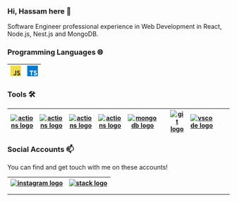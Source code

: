 
### Hi, Hassam here 👋

Software Engineer professional experience in Web Development in React, Node.js, Nest.js and MongoDB.


### Programming Languages 🌐

| [<img src="https://raw.githubusercontent.com/github/explore/80688e429a7d4ef2fca1e82350fe8e3517d3494d/topics/javascript/javascript.png" alt="js logo" width="24">](https://developer.mozilla.org/en-US/docs/Web/JavaScript)  | [<img src="https://raw.githubusercontent.com/github/explore/80688e429a7d4ef2fca1e82350fe8e3517d3494d/topics/typescript/typescript.png" alt="ts logo" width="24">](https://www.typescriptlang.org/) |  
|---|---|

### Tools 🛠️

| [<img src="https://upload.wikimedia.org/wikipedia/commons/thumb/d/d9/Node.js_logo.svg/2560px-Node.js_logo.svg.png" alt="actions logo" width="24">]() | [<img src="https://cdn.worldvectorlogo.com/logos/nestjs.svg" alt="actions logo" width="24">]() | [<img src="https://upload.wikimedia.org/wikipedia/commons/thumb/a/a7/React-icon.svg/1150px-React-icon.svg.png" alt="actions logo" width="24">](https://react.dev/) | [<img src="https://w7.pngwing.com/pngs/761/513/png-transparent-material-ui-logo.png" alt="actions logo" width="24">]() | [<img src="https://w7.pngwing.com/pngs/956/695/png-transparent-mongodb-original-wordmark-logo-icon-thumbnail.png" alt="mongodb logo" width="24">](https://www.mongodb.com/) | [<img src="https://raw.githubusercontent.com/Delta456/Delta456/master/img/actions.png" alt="actions logo" width="24">](https://github.com/features/actions) | [<img src="https://raw.githubusercontent.com/Delta456/Delta456/master/img/git.png" alt="git logo" width="24">](https://git-scm.com/) | [<img src="https://raw.githubusercontent.com/Delta456/Delta456/master/img/vscode.png" alt="vscode logo" width="24">](https://code.visualstudio.com/) | [<img src="https://raw.githubusercontent.com/github/explore/80688e429a7d4ef2fca1e82350fe8e3517d3494d/topics/docker/docker.png" alt="docker logo" width="28">](https://www.docker.com/) | [<img src="https://raw.githubusercontent.com/Delta456/Delta456/master/img/aws.png" alt="aws logo" width="24">](https://aws.amazon.com/)
|---|---|---|---|---|---|---|---|---|---|

### Social Accounts 📫

You can find and get touch with me on these accounts!

| [<img src="https://th.bing.com/th/id/R.26d9974a1feec9905a4e0d5e5ddf8db6?rik=Og1ujXM2C1AJHQ&riu=http%3a%2f%2fupload.wikimedia.org%2fwikipedia%2fcommons%2fa%2fa5%2fInstagram_icon.png&ehk=1%2fZWXYn2nN%2fR80TOtcKH5SsdLkkUvMLrB%2fHUXRDHk9I%3d&risl=&pid=ImgRaw&r=0" alt="instagram logo" width="24">](https://www.instagram.com/hassam_ullah/) | [<img src="https://raw.githubusercontent.com/Delta456/Delta456/master/img/stack.svg" alt="stack logo" width="24">](https://stackoverflow.com/users/21012810/hassam-ullah)
|---|---|

---
